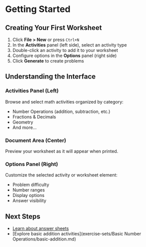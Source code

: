 # Getting Started

## Creating Your First Worksheet

1. Click **File > New** or press `Ctrl+N`
2. In the **Activities** panel (left side), select an activity type
3. Double-click an activity to add it to your worksheet
4. Configure options in the **Options** panel (right side)
5. Click **Generate** to create problems

## Understanding the Interface

### Activities Panel (Left)
Browse and select math activities organized by category:
- Number Operations (addition, subtraction, etc.)
- Fractions & Decimals
- Geometry
- And more...

### Document Area (Center)
Preview your worksheet as it will appear when printed.

### Options Panel (Right)
Customize the selected activity or worksheet element:
- Problem difficulty
- Number ranges
- Display options
- Answer visibility

## Next Steps

- [Learn about answer sheets](creating-math-documents/answer-sheets.md)
- [Explore basic addition activities](exercise-sets/Basic Number Operations/basic-addition.md)